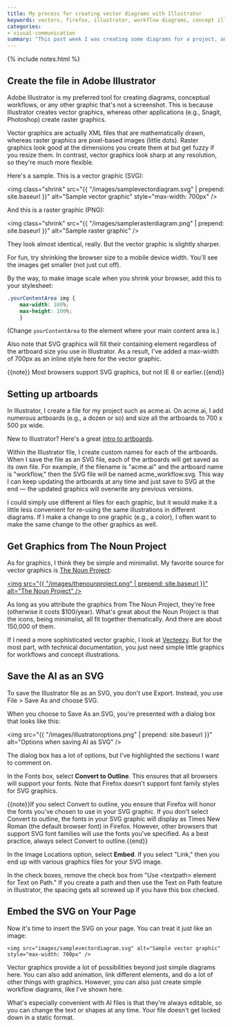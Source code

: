 ```yaml
---
title: My process for creating vector diagrams with Illustrator
keywords: vectors, firefox, illustrator, workflow diagrams, concept illustrations
categories:
- visual-communication
summary: "This past week I was creating some diagrams for a project, and I feel like I've settled into a good workflow for creating high quality diagrams. Here's my process: Create the file in Illustrator, store numerous diagrams on artboards in the same file, save as SVG with outlines, and embed like an image but specifying the max-width."
---
```

{% include notes.html %}
## Create the file in Adobe Illustrator

Adobe Illustrator is my preferred tool for creating diagrams, conceptual workflows, or any other graphic that's not a screenshot. This is because Illustrator creates vector graphics, whereas other applications (e.g., Snagit, Photoshop) create raster graphics.

Vector graphics are actually XML files that are mathematically drawn, whereas raster graphics are pixel-based images (little dots). Raster graphics look good at the dimensions you create them at but get fuzzy if you resize them. In contrast, vector graphics look sharp at any resolution, so they're much more flexible.

Here's a sample. This is a vector graphic (SVG):

<img class="shrink" src="{{ "/images/samplevectordiagram.svg" | prepend: site.baseurl }}" alt="Sample vector graphic" style="max-width: 700px" />

And this is a raster graphic (PNG):

<img  class="shrink" src="{{ "/images/samplerasterdiagram.png" | prepend: site.baseurl }}" alt="Sample raster graphic" />

They look almost identical, really. But the vector graphic is slightly sharper.

For fun, try shrinking the browser size to a mobile device width. You'll see the images get smaller (not just cut off).

By the way, to make image scale when you shrink your browser, add this to your stylesheet:

```css
.yourContentArea img {
    max-width: 100%;
    max-height: 100%;
    }
```

(Change `yourContentArea` to the element where your main content area is.)

Also note that SVG graphics will fill their containing element regardless of the artboard size you use in Illustrator. As a result, I've added a max-width of 700px as an inline style here for the vector graphic.

{{note}} Most browsers support SVG graphics, but not IE 8 or earlier.{{end}}

## Setting up artboards

 In Illustrator, I create a file for my project such as acme.ai. On acme.ai, I add numerous artboards (e.g., a dozen or so) and size all the artboards to 700 x 500 px wide.

 New to Illustrator? Here's a great [intro to artboards](https://helpx.adobe.com/illustrator/how-to/work-with-artboards.html).

 Within the Illustrator file, I create custom names for each of the artboards. When I save the file as an SVG file, each of the artboards will get saved as its own file. For example, if the filename is "acme.ai" and the artboard name is "workflow," then the SVG file will be named acme_workflow.svg. This way I can keep updating the artboards at any time and just save to SVG at the end &mdash; the updated graphics will overwrite any previous versions.

 I could simply use different ai files for each graphic, but it would make it a little less convenient for re-using the same illustrations in different diagrams. If I make a change to one graphic (e.g., a color), I often want to make the same change to the other graphics as well.

## Get Graphics from The Noun Project

As for graphics, I think they be simple and minimalist. My favorite source for vector graphics is <a href="https://thenounproject.com/">The Noun Project</a>:

<a href="https://thenounproject.com/"><img src="{{ "/images/thenounproject.png" | prepend: site.baseurl }}" alt="The Noun Project" /></a>

As long as you attribute the graphics from The Noun Project, they're free (otherwise it costs $100/year). What's great about the Noun Project is that the icons, being minimalist, all fit together thematically. And there are about 150,000 of them.

If I need a more sophisticated vector graphic, I look at [Vecteezy](http://vecteezy.com). But for the most part, with technical documentation, you just need simple little graphics for workflows and concept illustrations.

## Save the AI as an SVG

To save the Illustrator file as an SVG, you don't use Export. Instead, you use File > Save As and choose SVG.

When you choose to Save As an SVG, you're presented with a dialog box that looks like this:

<img src="{{ "/images/illustratoroptions.png" | prepend: site.baseurl }}" alt="Options when saving AI as SVG" />

The dialog box has a lot of options, but I've highlighted the sections I want to comment on.

In the Fonts box, select **Convert to Outline**. This ensures that all browsers will support your fonts. Note that Firefox doesn't support font family styles for SVG graphics.

{{note}}If you select Convert to outline, you ensure that Firefox will honor the fonts you've chosen to use in your SVG graphic. If you don't select Convert to outline, the fonts in your SVG graphic will display as Times New Roman (the default browser font) in Firefox. However, other browsers that support SVG font families will use the fonts you've specified. As a best practice, always select Convert to outline.{{end}}

In the Image Locations option, select **Embed**. If you select "Link," then you end up with various graphics files for your SVG image.

In the check boxes, remove the check box from "Use &lt;textpath&gt; element for Text on Path." If you create a path and then use the Text on Path feature in Illustrator, the spacing gets all screwed up if you have this box checked.

## Embed the SVG on Your Page

Now it's time to insert the SVG on your page. You can treat it just like an image:

```
<img src="images/samplevectordiagram.svg" alt="Sample vector graphic" style="max-width: 700px" />
```

Vector graphics provide a lot of possibilities beyond just simple diagrams here. You can also add animation, link different elements, and do a lot of other things with graphics. However, you can also just create simple workflow diagrams, like I've shown here.

What's especially convenient with AI files is that they're always editable, so you can change the text or shapes at any time. Your file doesn't get locked down in a static format.